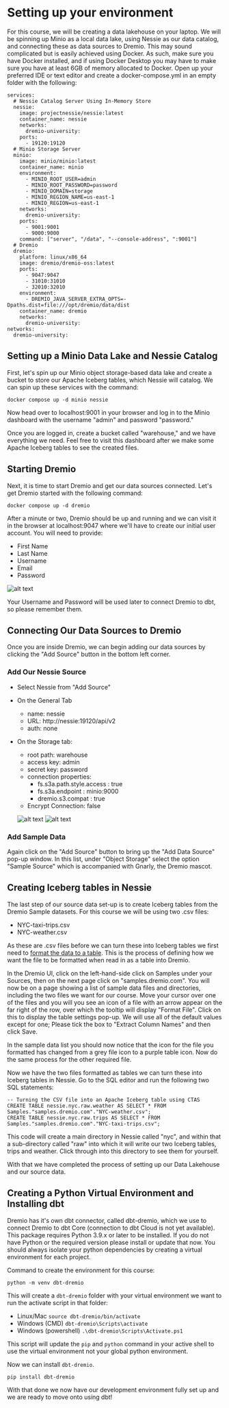 # Setting up your environment

For this course, we will be creating a data lakehouse on your laptop. We will be spinning up Minio as a local data lake, using Nessie as our data catalog, and connecting these as data sources to Dremio. This may sound complicated but is easily achieved using Docker. As such, make sure you have Docker installed, and if using Docker Desktop you may have to make sure you have at least 6GB of memory allocated to Docker. Open up your preferred IDE or text editor and create a docker-compose.yml in an empty folder with the following:

```
services:
  # Nessie Catalog Server Using In-Memory Store
  nessie:
    image: projectnessie/nessie:latest
    container_name: nessie
    networks:
      dremio-university:
    ports:
      - 19120:19120
  # Minio Storage Server
  minio:
    image: minio/minio:latest
    container_name: minio
    environment:
      - MINIO_ROOT_USER=admin
      - MINIO_ROOT_PASSWORD=password
      - MINIO_DOMAIN=storage
      - MINIO_REGION_NAME=us-east-1
      - MINIO_REGION=us-east-1
    networks:
      dremio-university:
    ports:
      - 9001:9001
      - 9000:9000
    command: ["server", "/data", "--console-address", ":9001"]
  # Dremio
  dremio:
    platform: linux/x86_64
    image: dremio/dremio-oss:latest
    ports:
      - 9047:9047
      - 31010:31010
      - 32010:32010
    environment:
      - DREMIO_JAVA_SERVER_EXTRA_OPTS=-Dpaths.dist=file:///opt/dremio/data/dist
    container_name: dremio
    networks:
      dremio-university:
networks:
  dremio-university:
```
## Setting up a Minio Data Lake and Nessie Catalog

First, let's spin up our Minio object storage-based data lake and create a bucket to store our Apache Iceberg tables, which Nessie will catalog. We can spin up these services with the command:

```
docker compose up -d minio nessie
```

Now head over to localhost:9001 in your browser and log in to the Minio dashboard with the username "admin" and password "password."

Once you are logged in, create a bucket called "warehouse," and we have everything we need. Feel free to visit this dashboard after we make some Apache Iceberg tables to see the created files.

## Starting Dremio

Next, it is time to start Dremio and get our data sources connected. Let's get Dremio started with the following command:

```
docker compose up -d dremio
```

After a minute or two, Dremio should be up and running and we can visit it in the browser at localhost:9047 where we'll have to create our initial user account. You will need to provide:
  - First Name
  - Last Name
  - Username
  - Email
  - Password

  ![alt text](image-73.webp)

Your Username and Password will be used later to connect Dremio to dbt, so please remember them.

## Connecting Our Data Sources to Dremio
Once you are inside Dremio, we can begin adding our data sources by clicking the "Add Source" button in the bottom left corner.

### Add Our Nessie Source
  - Select Nessie from "Add Source"
  - On the General Tab
    - name: nessie
    - URL: http://nessie:19120/api/v2
    - auth: none
  - On the Storage tab:
    - root path: warehouse
    - access key: admin
    - secret key: password
    - connection properties:
      - fs.s3a.path.style.access : true
      - fs.s3a.endpoint : minio:9000
      - dremio.s3.compat : true
    - Encrypt Connection: false

    ![alt text](image-74.webp)
    ![alt text](image-76.webp)

### Add Sample Data
Again click on the "Add Source" button to bring up the "Add Data Source" pop-up window. In this list, under "Object Storage" select the option "Sample Source" which is accompanied with Gnarly, the Dremio mascot.

## Creating Iceberg tables in Nessie
The last step of our source data set-up is to create Iceberg tables from the Dremio Sample datasets. For this course we will be using two .csv files:
  - NYC-taxi-trips.csv
  - NYC-weather.csv

As these are .csv files before we can turn these into Iceberg tables we first need to [format the data to a table](https://docs.dremio.com/current/sonar/data-sources/entity-promotion/). This is the process of defining how we want the file to be formatted when read in as a table into Dremio. 

In the Dremio UI, click on the left-hand-side click on Samples under your Sources, then on the next page click on "samples.dremio.com". You will now be on a page showing a list of sample data files and directories, including the two files we want for our course. Move your cursor over one of the files and you will you see an icon of a file with an arrow appear on the far right of the row, over which the tooltip will display "Format File". Click on this to display the table settings pop-up. We will use all of the default values except for one; Please tick the box to "Extract Column Names" and then click Save.

In the sample data list you should now notice that the icon for the file you formatted has changed from a grey file icon to a purple table icon. Now do the same process for the other required file.  

Now we have the two files formatted as tables we can turn these into Iceberg tables in Nessie. Go to the SQL editor and run the following two SQL statements:

```
-- Turning the CSV file into an Apache Iceberg table using CTAS
CREATE TABLE nessie.nyc.raw.weather AS SELECT * FROM Samples."samples.dremio.com"."NYC-weather.csv";
CREATE TABLE nessie.nyc.raw.trips AS SELECT * FROM Samples."samples.dremio.com"."NYC-taxi-trips.csv";
```
This code will create a main directory in Nessie called "nyc", and within that a sub-directory called "raw" into which it will write our two Iceberg tables, trips and weather. Click through into this directory to see them for yourself.

With that we have completed the process of setting up our Data Lakehouse and our source data.

## Creating a Python Virtual Environment and Installing dbt

Dremio has it's own dbt connector, called dbt-dremio, which we use to connect Dremio to dbt Core (connection to dbt Cloud is not yet available). This package requires Python 3.9.x or later to be installed. If you do not have Python or the required version please install or update that now. You should always isolate your python dependencies by creating a virtual environment for each project.

Command to create the environment for this course:

```
python -m venv dbt-dremio
```

This will create a `dbt-dremio` folder with your virtual environment we want to run the activate script in that folder:

- Linux/Mac `source dbt-dremio/bin/activate`
- Windows (CMD) `dbt-dremio\Scripts\activate`
- Windows (powershell) `.\dbt-dremio\Scripts\Activate.ps1`

This script will update the `pip` and `python` command in your active shell to use the virtual environment not your global python environment.

Now we can install `dbt-dremio`.

```
pip install dbt-dremio
```

With that done we now have our development environment fully set up and we are ready to move onto using dbt!